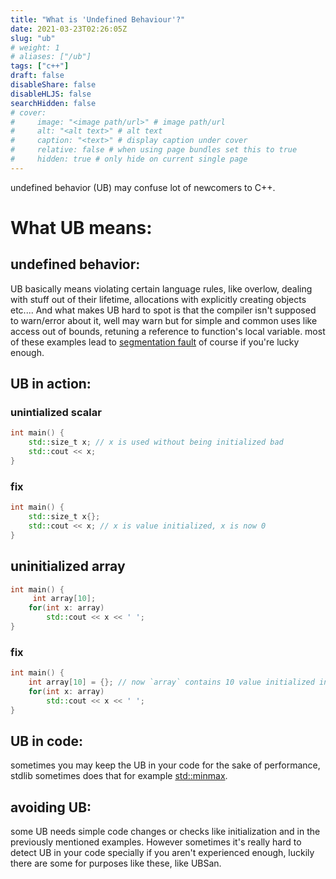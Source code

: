 ```yaml
---
title: "What is 'Undefined Behaviour'?"
date: 2021-03-23T02:26:05Z
slug: "ub"
# weight: 1
# aliases: ["/ub"]
tags: ["c++"]
draft: false
disableShare: false
disableHLJS: false
searchHidden: false
# cover:
#     image: "<image path/url>" # image path/url
#     alt: "<alt text>" # alt text
#     caption: "<text>" # display caption under cover
#     relative: false # when using page bundles set this to true
#     hidden: true # only hide on current single page
---
```



undefined behavior (UB) may confuse lot of newcomers to C++.


# What UB means: 

## undefined behavior:
UB basically means violating certain language rules, like overlow, dealing with stuff out of their lifetime, allocations with explicitly creating objects etc....
And what makes UB hard to spot is that the compiler isn't supposed to warn/error about it, well may warn but for simple and common uses like access out of bounds, retuning a reference to function's local variable. most of these examples lead to [segmentation fault](https://en.wikipedia.org/wiki/Segmentation_fault) of course if you're lucky enough.
## UB in action: 

### unintialized scalar
```cpp
int main() {
    std::size_t x; // x is used without being initialized bad
    std::cout << x;
}
```
### fix
```cpp
int main() {
    std::size_t x{};
    std::cout << x; // x is value initialized, x is now 0
}
``` 

## uninitialized array
```cpp
int main() {
     int array[10];
    for(int x: array)
        std::cout << x << ' ';
}
``` 

### fix
```cpp
int main() {
    int array[10] = {}; // now `array` contains 10 value initialized ints
    for(int x: array)
        std::cout << x << ' ';
}
``` 

## UB in code:
sometimes you may keep the UB in your code for the sake of performance, stdlib sometimes does that for example [std::minmax](https://en.cppreference.com/w/cpp/algorithm/minmax).


## avoiding UB:
some UB needs simple code changes or checks like initialization and in the previously mentioned examples. However sometimes it's really hard to detect UB in your code specially if you aren't experienced enough, luckily there are some for purposes like these, like UBSan.

